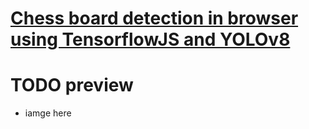 # [Chess board detection in browser using TensorflowJS and YOLOv8](https://truekendor.github.io/chessboard-detection-in-browser/)

# TODO preview

- iamge here
